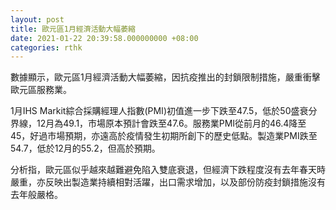 ```yaml
---
layout: post
title: 歐元區1月經濟活動大幅萎縮
date: 2021-01-22 20:39:58.000000000 +08:00
categories: rthk
---
```


數據顯示，歐元區1月經濟活動大幅萎縮，因抗疫推出的封鎖限制措施，嚴重衝擊歐元區服務業。

1月IHS Markit綜合採購經理人指數(PMI)初值進一步下跌至47.5，低於50盛衰分界線，12月為49.1，市場原本預計會跌至47.6。服務業PMI從前月的46.4降至45，好過市場預期，亦遠高於疫情發生初期所創下的歷史低點。製造業PMI跌至54.7，低於12月的55.2，但高於預期。

分析指，歐元區似乎越來越難避免陷入雙底衰退，但經濟下跌程度沒有去年春天時嚴重，亦反映出製造業持續相對活躍，出口需求增加，以及部份防疫封鎖措施沒有去年般嚴格。
